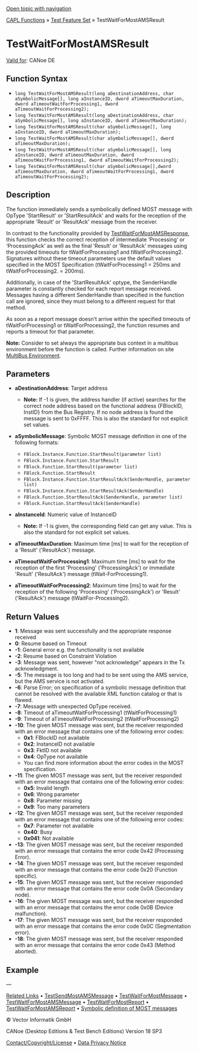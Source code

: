 [Open topic with navigation](../../../../../CANoeDEFamily.htm#Topics/CAPLFunctions/Test/Functions/CAPLfunctionTestWaitForMostAmsResult.md)

[CAPL Functions](../../CAPLfunctions.md) » [Test Feature Set](../CAPLfunctionsTFSOverview.md) » TestWaitForMostAMSResult

# TestWaitForMostAMSResult

[Valid for](../../../Shared/FeatureAvailability.md): CANoe DE

## Function Syntax

- `long TestWaitForMostAMSResult(long aDestinationAddress, char aSymbolicMessage[], long aInstanceID, dword aTimeoutMaxDuration, dword aTimeoutWaitForProcessing1, dword aTimeoutWaitForProcessing2);`
- `long TestWaitForMostAMSResult(long aDestinationAddress, char aSymbolicMessage[], long aInstanceID, dword aTimeoutMaxDuration);`
- `long TestWaitForMostAMSResult(char aSymbolicMessage[], long aInstanceID, dword aTimeoutMaxDuration);`
- `long TestWaitForMostAMSResult(char aSymbolicMessage[], dword aTimeoutMaxDuration);`
- `long TestWaitForMostAMSResult(char aSymbolicMessage[], long aInstanceID, dword aTimeoutMaxDuration, dword aTimeoutWaitForProcessing1, dword aTimeoutWaitForProcessing2);`
- `long TestWaitForMostAMSResult(char aSymbolicMessage[],dword aTimeoutMaxDuration, dword aTimeoutWaitForProcessing1, dword aTimeoutWaitForProcessing2);`

## Description

The function immediately sends a symbolically defined MOST message with OpType 'StartResult' or 'StartResultAck' and waits for the reception of the appropriate 'Result' or 'ResultAck' message from the receiver.

In contrast to the functionality provided by [TestWaitForMostAMSResponse](CAPLfunctionTestWaitForMostAmsResponse.md), this function checks the correct reception of intermediate ‘Processing’ or ‘ProcessingAck’ as well as the final ‘Result’ or ‘ResultAck’ messages using the provided timeouts for tWaitForProcessing1 and tWaitForProcessing2. Signatures without these timeout parameters use the default values specified in the MOST Specification (tWaitForProcessing1 = 250ms and tWaitForProcessing2. = 200ms).

Additionally, in case of the 'StartResultAck' optype, the SenderHandle parameter is constantly checked for each report message received. Messages having a different SenderHandle than specified in the function call are ignored, since they must belong to a different request for that method.

As soon as a report message doesn’t arrive within the specified timeouts of tWaitForProcessing1 or tWaitForProcessing2, the function resumes and reports a timeout for that parameter.

**Note:** Consider to set always the appropriate bus context in a multibus environment before the function is called. Further information on site [MultiBus Environment](../../../Shared/CAPL/General/TestMultiBusEnvironment.md).

## Parameters

- **aDestinationAddress**: Target address
  - **Note:** If -1 is given, the address handler (if active) searches for the correct node address based on the functional address {FBlockID, InstID} from the Bus Registry. If no node address is found the message is sent to 0xFFFF. This is also the standard for not explicit set values.

- **aSymbolicMessage**: Symbolic MOST message definition in one of the following formats:
  - `FBlock.Instance.Function.StartResult(parameter list)`
  - `FBlock.Instance.Function.StartResult`
  - `FBlock.Function.StartResult(parameter list)`
  - `FBlock.Function.StartResult`
  - `FBlock.Instance.Function.StartResultAck(SenderHandle, parameter list)`
  - `FBlock.Instance.Function.StartResultAck(SenderHandle)`
  - `FBlock.Function.StartResultAck(SenderHandle, parameter list)`
  - `FBlock.Function.StartResultAck(SenderHandle)`

- **aInstanceId**: Numeric value of InstanceID
  - **Note:** If -1 is given, the corresponding field can get any value. This is also the standard for not explicit set values.

- **aTimeoutMaxDuration**: Maximum time [ms] to wait for the reception of a 'Result' ('ResultAck') message.

- **aTimeoutWaitForProcessing1**: Maximum time [ms] to wait for the reception of the first 'Processing' ('ProcessingAck') or immediate 'Result' ('ResultAck') message (tWait-ForProcessing1).

- **aTimeoutWaitForProcessing2**: Maximum time [ms] to wait for the reception of the following 'Processing' ('ProcessingAck') or 'Result' ('ResultAck') message (tWaitFor-Processing2).

## Return Values

- **1**: Message was sent successfully and the appropriate response received
- **0**: Resume based on Timeout
- **-1**: General error e.g. the functionality is not available
- **-2**: Resume based on Constraint Violation
- **-3**: Message was sent, however "not acknowledge" appears in the Tx acknowledgment.
- **-5**: The message is too long and had to be sent using the AMS service, but the AMS service is not activated.
- **-6**: Parse Error; on specification of a symbolic message definition that cannot be resolved with the available XML function catalog or that is flawed.
- **-7**: Message with unexpected OpType received.
- **-8**: Timeout of aTimeoutWaitForProcessing1 (tWaitForProcessing1)
- **-9**: Timeout of aTimeoutWaitForProcessing2 (tWaitForProcessing2)
- **-10**: The given MOST message was sent, but the receiver responded with an error message that contains one of the following error codes:
  - **0x1**: FBlockID not available
  - **0x2**: InstanceID not available
  - **0x3**: FktID not available
  - **0x4**: OpType not available
  - You can find more information about the error codes in the MOST specification.
- **-11**: The given MOST message was sent, but the receiver responded with an error message that contains one of the following error codes:
  - **0x5**: Invalid length
  - **0x6**: Wrong parameter
  - **0x8**: Parameter missing
  - **0x9**: Too many parameters
- **-12**: The given MOST message was sent, but the receiver responded with an error message that contains one of the following error codes:
  - **0x7**: Parameter not available
  - **0x40**: Busy
  - **0x041**: Not available
- **-13**: The given MOST message was sent, but the receiver responded with an error message that contains the error code 0x42 (Processing Error).
- **-14**: The given MOST message was sent, but the receiver responded with an error message that contains the error code 0x20 (Function specific).
- **-15**: The given MOST message was sent, but the receiver responded with an error message that contains the error code 0x0A (Secondary node).
- **-16**: The given MOST message was sent, but the receiver responded with an error message that contains the error code 0x0B (Device malfunction).
- **-17**: The given MOST message was sent, but the receiver responded with an error message that contains the error code 0x0C (Segmentation error).
- **-18**: The given MOST message was sent, but the receiver responded with an error message that contains the error code 0x43 (Method aborted).

## Example

—

[Related Links](CAPLfunctionTestSendMostAmsMessage.md) • [TestSendMostAMSMessage](CAPLfunctionTestSendMostAmsMessage.md) • [TestWaitForMostMessage](CAPLfunctionTestWaitForMostMessage.md) • [TestWaitForMostAMSMessage](CAPLfunctionTestWaitForMostAMSMessage.md) • [TestWaitForMostReport](CAPLfunctionTestWaitForMostReport.md) • [TestWaitForMostAMSReport](CAPLfunctionTestWaitForMostAMSReport.md) • [Symbolic definition of MOST messages](../CAPLfunctionsTFSSymbolicMessageDefinition.md)

© Vector Informatik GmbH

CANoe (Desktop Editions & Test Bench Editions) Version 18 SP3

[Contact/Copyright/License](../../../Shared/ContactCopyrightLicense.md) • [Data Privacy Notice](https://www.vector.com/int/en/company/get-info/privacy-policy/)